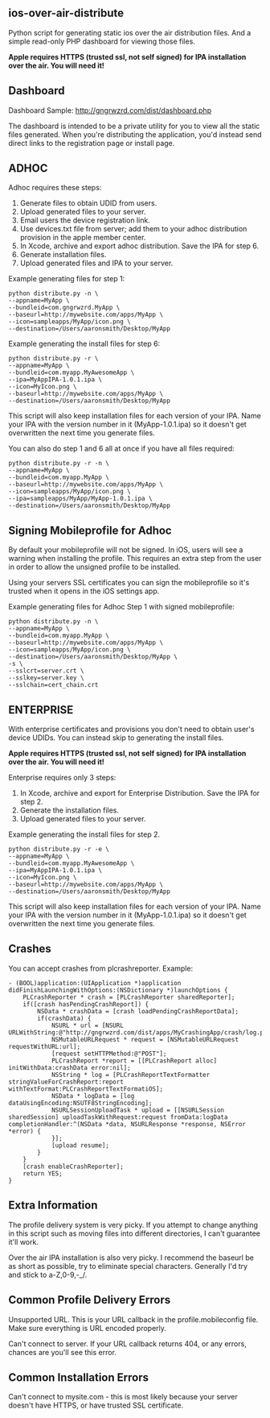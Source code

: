 ## ios-over-air-distribute ##

Python script for generating static ios over the air distribution files. And a simple read-only PHP dashboard for viewing those files.

**Apple requires HTTPS (trusted ssl, not self signed) for IPA installation over the air. You will need it!**

## Dashboard ##

Dashboard Sample:
http://gngrwzrd.com/dist/dashboard.php

The dashboard is intended to be a private utility for you to view all the static files generated. When you're distributing the application, you'd instead send direct links to the registration page or install page.

## ADHOC ##

Adhoc requires these steps:

1. Generate files to obtain UDID from users.
2. Upload generated files to your server.
3. Email users the device registration link.
4. Use devices.txt file from server; add them to your adhoc distribution provision in the apple member center.
5. In Xcode, archive and export adhoc distribution. Save the IPA for step 6.
6. Generate installation files.
7. Upload generated files and IPA to your server.

Example generating files for step 1:
	
	python distribute.py -n \
	--appname=MyApp \
	--bundleid=com.gngrwzrd.MyApp \
	--baseurl=http://mywebsite.com/apps/MyApp \
	--icon=sampleapps/MyApp/icon.png \
	--destination=/Users/aaronsmith/Desktop/MyApp

Example generating the install files for step 6:

	python distribute.py -r \
	--appname=MyApp \
	--bundleid=com.myapp.MyAwesomeApp \
	--ipa=MyAppIPA-1.0.1.ipa \
	--icon=MyIcon.png \
	--baseurl=http://mywebsite.com/apps/MyApp \
	--destination=/Users/aaronsmith/Desktop/MyApp

This script will also keep installation files for each version of your IPA. Name your IPA with the version number in it (MyApp-1.0.1.ipa) so it doesn't get overwritten the next time you generate files.

You can also do step 1 and 6 all at once if you have all files required:

	python distribute.py -r -n \
	--appname=MyApp \
	--bundleid=com.myapp.MyApp \
	--baseurl=http://mywebsite.com/apps/MyApp \
	--icon=sampleapps/MyApp/icon.png \
	--ipa=sampleapps/MyApp/MyApp-1.0.1.ipa \
	--destination=/Users/aaronsmith/Desktop/MyApp

## Signing Mobileprofile for Adhoc ##

By default your mobileprofile will not be signed. In iOS, users will see a warning when installing the profile. This requires an extra step from the user in order to allow the unsigned profile to be installed.

Using your servers SSL certificates you can sign the mobileprofile so it's trusted when it opens in the iOS settings app.

Example generating files for Adhoc Step 1 with signed mobileprofile:

	python distribute.py -n \
	--appname=MyApp \
	--bundleid=com.myapp.MyApp \
	--baseurl=http://mywebsite.com/apps/MyApp \
	--icon=sampleapps/MyApp/icon.png \
	--destination=/Users/aaronsmith/Desktop/MyApp \
	-s \
	--sslcrt=server.crt \
	--sslkey=server.key \
	--sslchain=cert_chain.crt

## ENTERPRISE ##

With enterprise certificates and provisions you don't need to obtain user's device UDIDs. You can instead  skip to generating the install files.

**Apple requires HTTPS (trusted ssl, not self signed) for IPA installation over the air. You will need it!**

Enterprise requires only 3 steps:

1. In Xcode, archive and export for Enterprise Distribution. Save the IPA for step 2.
2. Generate the installation files.
3. Upload generated files to your server.

Example generating the install files for step 2.

	python distribute.py -r -e \
	--appname=MyApp \
	--bundleid=com.myapp.MyAwesomeApp \
	--ipa=MyAppIPA-1.0.1.ipa \
	--icon=MyIcon.png \
	--baseurl=http://mywebsite.com/apps/MyApp \
	--destination=/Users/aaronsmith/Desktop/MyApp

This script will also keep installation files for each version of your IPA. Name your IPA with the version number in it (MyApp-1.0.1.ipa) so it doesn't get overwritten the next time you generate files.

## Crashes ##

You can accept crashes from plcrashreporter. Example:

	- (BOOL)application:(UIApplication *)application didFinishLaunchingWithOptions:(NSDictionary *)launchOptions {
		PLCrashReporter * crash = [PLCrashReporter sharedReporter];
		if([crash hasPendingCrashReport]) {
			NSData * crashData = [crash loadPendingCrashReportData];
			if(crashData) {
				NSURL * url = [NSURL URLWithString:@"http://gngrwzrd.com/dist/apps/MyCrashingApp/crash/log.php"];
				NSMutableURLRequest * request = [NSMutableURLRequest requestWithURL:url];
				[request setHTTPMethod:@"POST"];
				PLCrashReport *report = [[PLCrashReport alloc] initWithData:crashData error:nil];
				NSString * log = [PLCrashReportTextFormatter stringValueForCrashReport:report withTextFormat:PLCrashReportTextFormatiOS];
				NSData * logData = [log dataUsingEncoding:NSUTF8StringEncoding];
				NSURLSessionUploadTask * upload = [[NSURLSession sharedSession] uploadTaskWithRequest:request fromData:logData completionHandler:^(NSData *data, NSURLResponse *response, NSError *error) {
				}];
				[upload resume];
			}
		}
		[crash enableCrashReporter];
		return YES;
	}


## Extra Information ##

The profile delivery system is very picky. If you attempt to change anything in this script such as moving files into different directories, I can't guarantee it'll work.

Over the air IPA installation is also very picky. I recommend the baseurl be as short as possible, try to eliminate special characters. Generally I'd try and stick to a-Z,0-9,-_/.

## Common Profile Delivery Errors ##

Unsupported URL. This is your URL callback in the profile.mobileconfig file. Make sure everything is URL encoded properly.

Can't connect to server. If your URL callback returns 404, or any errors, chances are you'll see this error.

## Common Installation Errors ##

Can't connect to mysite.com - this is most likely because your server doesn't have HTTPS, or have trusted SSL certificate.

